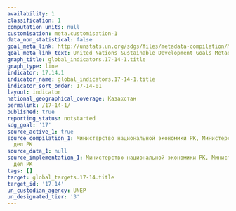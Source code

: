 ```yaml
---
availability: 1
classification: 1
computation_units: null
customisation: meta.customisation-1
data_non_statistical: false
goal_meta_link: http://unstats.un.org/sdgs/files/metadata-compilation/Metadata-Goal-17.pdf
goal_meta_link_text: United Nations Sustainable Development Goals Metadata (pdf 468kB)
graph_title: global_indicators.17-14-1.title
graph_type: line
indicator: 17.14.1
indicator_name: global_indicators.17-14-1.title
indicator_sort_order: 17-14-01
layout: indicator
national_geographical_coverage: Казахстан
permalink: /17-14-1/
published: true
reporting_status: notstarted
sdg_goal: '17'
source_active_1: true
source_compilation_1: Министерство национальной экономики РК, Министерство иностранных
  дел РК
source_data_1: null
source_implementation_1: Министерство национальной экономики РК, Министерство иностранных
  дел РК
tags: []
target: global_targets.17-14.title
target_id: '17.14'
un_custodian_agency: UNEP
un_designated_tier: '3'
---
```

